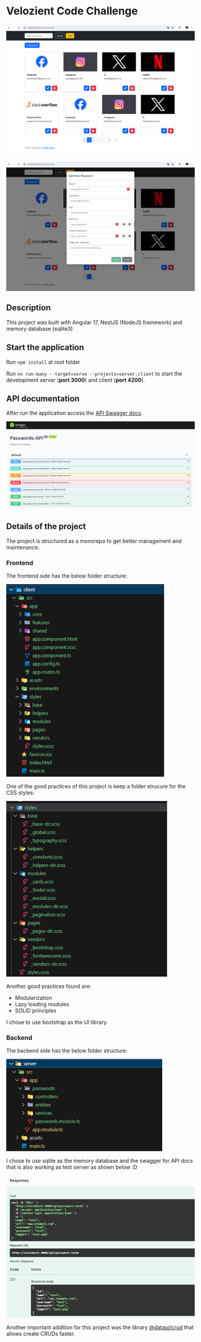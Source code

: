 # Velozient Code Challenge

![image](images/project-1.png)

![image](images/project-2.png)

## Description

This project was built with Angular 17, NestJS (NodeJS framework) and memory database (sqlite3).

## Start the application

Run `npm install` at root folder

Run `nx run-many --target=serve --projects=server,client` to start the development server (**port 3000**) and client (**port 4200**).

## API documentation

After run the application access the [API Swagger docs](http://localhost:3000).

![image](images/api-docs.png)

## Details of the project

The project is structured as a monorepo to get better management and maintenance.

### Frontend

The frontend side has the below folder structure:

![image](images/frontend-structure.png)

One of the good practices of this project is keep a folder strucure for the CSS styles:

![image](images/frontend-structure-2.png)

Another good practices found are:

- Modularization
- Lazy loading modules
- SOLID principles

I chose to use bootstrap as the UI library.

### Backend

The backend side has the below folder structure:

![image](images/backend-structure.png)

I chose to use sqlite as the memory database and the swagger for API docs that is also working as test server as shown below :D

![image](images/api-docs-2.png)

Another important addition for this project was the library [@dataui/crud](https://github.com/gid-oss/dataui-nestjs-crud) that allows create CRUDs faster.

